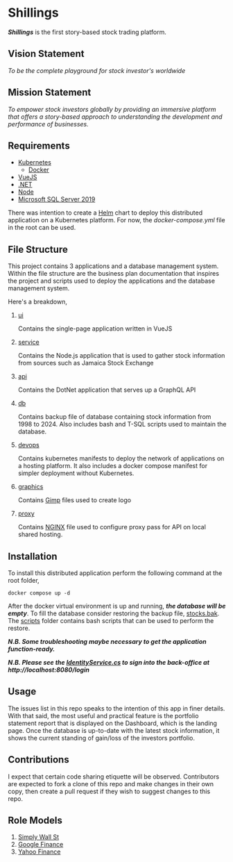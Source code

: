 # Shillings

***Shillings*** is the first story-based stock trading platform.

## Vision Statement

_To be the complete playground for stock investor's worldwide_

## Mission Statement

_To empower stock investors globally by providing an immersive platform that offers a story-based approach to understanding the development and performance of businesses._

## Requirements

 - [Kubernetes](https://kubernetes.io/)
   - [Docker](https://www.docker.com/)
 - [VueJS](https://vuejs.org/)
 - [.NET](https://dotnet.microsoft.com/)
 - [Node](https://nodejs.org/en/)
 - [Microsoft SQL Server 2019](https://www.microsoft.com/en-us/sql-server/sql-server-2019)

There was intention to create a [Helm](https://helm.sh/) chart to deploy this distributed application on a Kubernetes platform. For now, the _docker-compose.yml_ file in the root can be used.

## File Structure

This project contains 3 applications and a database management system. Within the file structure are the business plan documentation that inspires the project and scripts used to deploy the applications and the database management system.

Here's a breakdown,

1. [ui](./ui/)
   
   Contains the single-page application written in VueJS

2. [service](./service/)
   
   Contains the Node.js application that is used to gather stock information from sources such as Jamaica Stock Exchange

3. [api](./api/)
   
   Contains the DotNet application that serves up a GraphQL API

4. [db](./db/)
   
   Contains backup file of database containing stock information from 1998 to 2024. Also includes bash and T-SQL scripts used to maintain the database.

5. [devops](./devops/)
   
   Contains kubernetes manifests to deploy the network of applications on a hosting platform. It also includes a docker compose manifest for simpler deployment without Kubernetes.

6. [graphics](./graphics/)
   
   Contains [Gimp](https://www.gimp.org/) files used to create logo

7. [proxy](./proxy/)

   Contains [NGINX](https://nginx.org/en/) file used to configure proxy pass for API on local shared hosting.

## Installation

To install this distributed application perform the following command at the root folder,

```
docker compose up -d
```

After the docker virtual environment is up and running, ***the database will be empty***. To fill the database consider restoring the backup file, [stocks.bak](./db/bkup/stocks.bak). The [scripts](./db/scripts/) folder contains bash scripts that can be used to perform the restore.

***N.B. Some troubleshooting maybe necessary to get the application function-ready.***

***N.B. Please see the [IdentityService.cs](./api/Harpoon/IdentityService.cs) to sign into the back-office at http://localhost:8080/login***

## Usage

The issues list in this repo speaks to the intention of this app in finer details. With that said, the most useful and practical feature is the portfolio statement report that is displayed on the Dashboard, which is the landing page. Once the database is up-to-date with the latest stock information, it shows the current standing of gain/loss of the investors portfolio.

## Contributions

I expect that certain code sharing etiquette will be observed. Contributors are expected to fork a clone of this repo and make changes in their own copy, then create a pull request if they wish to suggest changes to this repo.

## Role Models
1. [Simply Wall St](https://simplywall.st/)
2. [Google Finance](https://www.google.com/finance/)
3. [Yahoo Finance](https://finance.yahoo.com/)